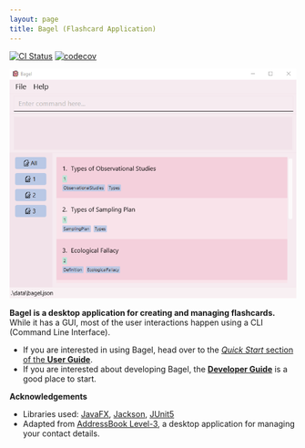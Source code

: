 ```yaml
---
layout: page
title: Bagel (Flashcard Application)
---
```


[![CI Status](https://github.com/AY2021S1-CS2103T-W13-2/tp/workflows/Java%20CI/badge.svg)](https://github.com/AY2021S1-CS2103T-W13-2/tp/actions)
[![codecov](https://codecov.io/gh/AY2021S1-CS2103T-W13-2/tp/branch/master/graph/badge.svg)](https://codecov.io/gh/AY2021S1-CS2103T-W13-2/tp)

![Ui](images/Ui.png)

**Bagel is a desktop application for creating and managing flashcards.** While it has a GUI, most of the user interactions happen using a CLI (Command Line Interface).

* If you are interested in using Bagel, head over to the [_Quick Start_ section of the **User Guide**](UserGuide.html#quick-start).
* If you are interested about developing Bagel, the [**Developer Guide**](DeveloperGuide.html) is a good place to start.

**Acknowledgements**

* Libraries used: [JavaFX](https://openjfx.io/), [Jackson](https://github.com/FasterXML/jackson), [JUnit5](https://github.com/junit-team/junit5)
* Adapted from [AddressBook Level-3](https://github.com/se-edu/addressbook-level3), a desktop application for managing your contact details.
